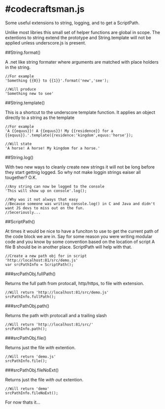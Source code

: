 #codecraftsman.js
================

Some useful extensions to string, logging, and to get a ScriptPath.

Unlike most libries this small set of helper functions are global in scope. The extentions to string extend the prototype and String.template will not be applied unless underscore.js is present.

##String.format()

A .net like string formater where arguments are matched with place holders in the string.

    //For example
    'Something {{0}} to {{1}}'.format('new','see');
    
    //Will produce
    'Something new to see'
    
##String.template()

This is a shortcut to the underscore template function. It applies an object directly to a string as the template

    //For example
    'A {{equus}}! A {{equus}}! My {{residence}} for a {{equus}}.'.template({residence:'kingdom',equus:'horse'});
    
    //Will state
    'A horse! A horse! My kingdom for a horse.'

##String.log()

With two new ways to cleanly create new strings it will not be long before they start gettnig logged. So why not make loggin strings eaiser all tougether? O.K.

    //Any string can now be logged to the console
    'This will show up on console'.log();
    
    //Why was it not always that easy
    //Because someone was writing console.log() in C and Java and didn't want JS devs to miss out on the fun.
    //Seceriously...
    
##ScriptPath()

At times it would be nice to have a funciton to use to get the current path of the code block we are in. Say for
some reason you were writing modular code and you know by some convention based on the location of script A file B 
should be in another place. ScriptPath will help with that.

    //Create a new path obj for in script 'http://localhost:81/src/demo.js'
    var srcPathInfo = ScriptPath();

###srcPathObj.fullPath()

Returns the full path from protocall, http/https, to file with extension.

    //Will return 'http://localhost:81/src/demo.js'
    srcPathInfo.fullPath();

###srcPathObj.path()

Returns the path with protocall and a trailing slash

    //Will return 'http://localhost:81/src/'
    srcPathInfo.path();

###srcPathObj.file()

Returns just the file *with* extention.

    //Will return 'demo.js'
    srcPathInfo.file();

###srcPathObj.fileNoExt()

Returns just the file *with out* extention.

    //Will return 'demo'
    srcPathInfo.fileNoExt();

For now thats it...
    

